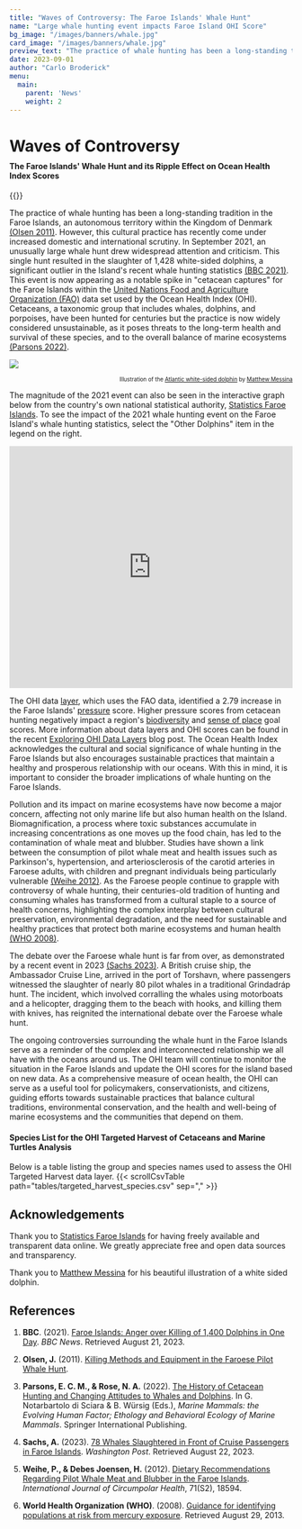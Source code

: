 ```yaml
---
title: "Waves of Controversy: The Faroe Islands' Whale Hunt"
name: "Large whale hunting event impacts Faroe Island OHI Score"
bg_image: "/images/banners/whale.jpg"
card_image: "/images/banners/whale.jpg"
preview_text: "The practice of whale hunting has been a long-standing tradition in the Faroe Islands, an autonomous territory within the Kingdom of Denmark. This cultural practice has recently come under increased domestic and international scrutiny."
date: 2023-09-01
author: "Carlo Broderick"
menu:
  main:
    parent: 'News'
    weight: 2
---
```


<h1 style="margin-bottom: 0;">Waves of Controversy</h1>
<div style="height: 10px;"></div>
<h4 style="margin-top: 0;">The Faroe Islands' Whale Hunt and its Ripple Effect on Ocean Health Index Scores</h4>


{{<newsHead>}}

The practice of whale hunting has been a long-standing tradition in the Faroe Islands, an autonomous territory within the Kingdom of Denmark [(Olsen 2011)](https://www.semanticscholar.org/paper/KILLING-METHODS-AND-EQUIPMENT-IN-THE-FAROESE-PILOT-Olsen/2516dc146d0ad36f857c020894979ceeacd6bc6c). However, this cultural practice has recently come under increased domestic and international scrutiny. In September 2021, an unusually large whale hunt drew widespread attention and criticism. This single hunt resulted in the slaughter of 1,428 white-sided dolphins, a significant outlier in the Island's recent whale hunting statistics [(BBC 2021)](https://www.bbc.com/news/world-europe-58555694). This event is now appearing as a notable spike in "cetacean captures" for the Faroe Islands within the [United Nations Food and Agriculture Organization (FAO)](https://www.fao.org/home/en) data set used by the Ocean Health Index (OHI). Cetaceans, a taxonomic group that includes whales, dolphins, and porpoises, have been hunted for centuries but the practice is now widely considered unsustainable, as it poses threats to the long-term health and survival of these species, and to the overall balance of marine ecosystems [(Parsons 2022)](https://link.springer.com/chapter/10.1007/978-3-030-98100-6_7).

![](/images/white_sided_dolphin.jpg)

<div style="text-align: right; font-size: 0.7em;">
Illustration of the <a href="https://en.wikipedia.org/wiki/Atlantic_white-sided_dolphin"> Atlantic white-sided dolphin</a> by <a href="https://www.matturalist.com/">Matthew Messina</a>
</div>

The magnitude of the 2021 event can also be seen in the interactive graph below from the country's own national statistical authority, [Statistics Faroe Islands](https://hagstova.fo/en/environment/natural-resources/whale-hunt). To see the impact of the 2021 whale hunting event on the Faroe Island's whale hunting statistics, select the "Other Dolphins" item in the legend on the right.
<iframe class="px-web-embed-frame" src="https://hagstova.fo/en/environment/natural-resources/whale-hunt?px-web-graph=9a8a796639aae6f1014545430d6e726e" frameborder="0" style="margin-bottom: 0; padding-bottom: 0; height: 430px; width: 100%;"></iframe>

The OHI data [layer](http://ohi-science.org/ohi-global/layers.html#targeted_harvest_of_cetaceans_and_marine_turtles), which uses the FAO data, identified a 2.79 increase in the Faroe Islands' [pressure](https://oceanhealthindex.org/methodology/pressure/) score. Higher pressure scores from cetacean hunting negatively impact a region's [biodiversity](https://oceanhealthindex.org/goals/biodiversity/) and [sense of place](https://oceanhealthindex.org/goals/sense-of-place/) goal scores. More information about data layers and OHI scores can be found in the recent [Exploring OHI Data Layers](https://oceanhealthindex.org/news/data_layers/) blog post. The Ocean Health Index acknowledges the cultural and social significance of whale hunting in the Faroe Islands but also encourages sustainable practices that maintain a healthy and prosperous relationship with our oceans. With this in mind, it is important to consider the broader implications of whale hunting on the Faroe Islands.

Pollution and its impact on marine ecosystems have now become a major concern, affecting not only marine life but also human health on the Island. Biomagnification, a process where toxic substances accumulate in increasing concentrations as one moves up the food chain, has led to the contamination of whale meat and blubber. Studies have shown a link between the consumption of pilot whale meat and health issues such as Parkinson's, hypertension, and arteriosclerosis of the carotid arteries in Faroese adults, with children and pregnant individuals being particularly vulnerable [(Weihe 2012)](https://www.tandfonline.com/doi/full/10.3402/ijch.v71i0.18594%40zich20.2012.71.issue-S2). As the Faroese people continue to grapple with controversy of whale hunting, their centuries-old tradition of hunting and consuming whales has transformed from a cultural staple to a source of health concerns, highlighting the complex interplay between cultural preservation, environmental degradation, and the need for sustainable and healthy practices that protect both marine ecosystems and human health [(WHO 2008)](https://www.who.int/publications/m/item/guidance-for-identifying-populations-at-risk-from-mercury-exposure).

The debate over the Faroese whale hunt is far from over, as demonstrated by a recent event in 2023 [(Sachs 2023)](https://www.washingtonpost.com/travel/2023/07/13/faroe-islands-whale-hunt-slaughter-cruise-line/). A British cruise ship, the Ambassador Cruise Line, arrived in the port of Torshavn, where passengers witnessed the slaughter of nearly 80 pilot whales in a traditional Grindadráp hunt. The incident, which involved corralling the whales using motorboats and a helicopter, dragging them to the beach with hooks, and killing them with knives, has reignited the international debate over the Faroese whale hunt. 

The ongoing controversies surrounding the whale hunt in the Faroe Islands serve as a reminder of the complex and interconnected relationship we all have with the oceans around us. The OHI team will continue to monitor the situation in the Faroe Islands and update the OHI scores for the island based on new data. As a comprehensive measure of ocean health, the OHI can serve as a useful tool for policymakers, conservationists, and citizens, guiding efforts towards sustainable practices that balance cultural traditions, environmental conservation, and the health and well-being of marine ecosystems and the communities that depend on them.


#### Species List for the OHI Targeted Harvest of Cetaceans and Marine Turtles Analysis
Below is a table listing the group and species names used to assess the OHI Targeted Harvest data layer.
{{< scrollCsvTable path="tables/targeted_harvest_species.csv" sep="," >}}

<style>
.px-web-embed-frame {
  height:420px;
  width:100%
}

@media(max-width:6300px) {
  .px-web-embed-frame {
    height:620px
  }
}

.scrollable-table {
  max-height: 300px;
  overflow-y: auto;
  display: block;
}

.centered-table td, .centered-table th {
  text-align: center;
}
</style>




## Acknowledgements

Thank you to [Statistics Faroe Islands](https://hagstova.fo/en/environment/natural-resources/whale-hunt) for having freely available and transparent data online. We greatly appreciate free and open data sources and transparency. 

Thank you to [Matthew Messina](https://www.matturalist.com/) for his beautiful illustration of a white sided dolphin.

## References

1. **BBC**. (2021). [Faroe Islands: Anger over Killing of 1,400 Dolphins in One Day](https://www.bbc.com/news/world-europe-58555694). *BBC News*. Retrieved August 21, 2023.
  
2. **Olsen, J.** (2011). [Killing Methods and Equipment in the Faroese Pilot Whale Hunt](https://www.semanticscholar.org/paper/KILLING-METHODS-AND-EQUIPMENT-IN-THE-FAROESE-PILOT-Olsen/2516dc146d0ad36f857c020894979ceeacd6bc6c).
  
3. **Parsons, E. C. M., & Rose, N. A.** (2022). [The History of Cetacean Hunting and Changing Attitudes to Whales and Dolphins](https://doi.org/10.1007/978-3-030-98100-6_7). In G. Notarbartolo di Sciara & B. Würsig (Eds.), *Marine Mammals: the Evolving Human Factor; Ethology and Behavioral Ecology of Marine Mammals*. Springer International Publishing.
  
4. **Sachs, A.** (2023). [78 Whales Slaughtered in Front of Cruise Passengers in Faroe Islands](https://www.washingtonpost.com/travel/2023/07/13/faroe-islands-whale-hunt-slaughter-cruise-line/). *Washington Post*. Retrieved August 22, 2023.
  
5. **Weihe, P., & Debes Joensen, H.** (2012). [Dietary Recommendations Regarding Pilot Whale Meat and Blubber in the Faroe Islands](https://doi.org/10.3402/ijch.v71i0.18594). *International Journal of Circumpolar Health*, 71(S2), 18594.

6. **World Health Organization (WHO)**. (2008). [Guidance for identifying populations at risk from mercury exposure](https://www.who.int/publications/m/item/guidance-for-identifying-populations-at-risk-from-mercury-exposure). Retrieved August 29, 2013.




